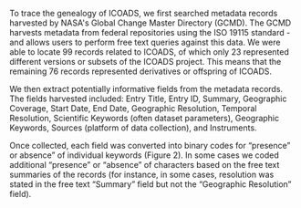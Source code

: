 To trace the genealogy of ICOADS, we first searched metadata records harvested by NASA's Global Change Master Directory (GCMD). The GCMD harvests metadata from federal repositories using the ISO 19115 standard - and allows users to perform free text queries against this data. We were able to locate 99 records related to ICOADS, of which only 23 represented different versions or subsets of the ICOADS project. This means that the remaining 76 records represented derivatives or offspring of ICOADS. 

We then extract potentially informative fields from the metadata records. The fields harvested included: Entry Title, Entry ID, Summary, Geographic Coverage, Start Date, End Date, Geographic Resolution, Temporal Resolution, Scientific Keywords (often dataset parameters), Geographic Keywords, Sources (platform of data collection), and Instruments. 

Once collected, each field was converted into binary codes for “presence” or absence” of individual keywords (Figure 2). In some cases we coded additional “presence” or “absence” of characters based on the free text summaries of the records (for instance, in some cases, resolution was stated in the free text “Summary” field but not the “Geographic Resolution” field).